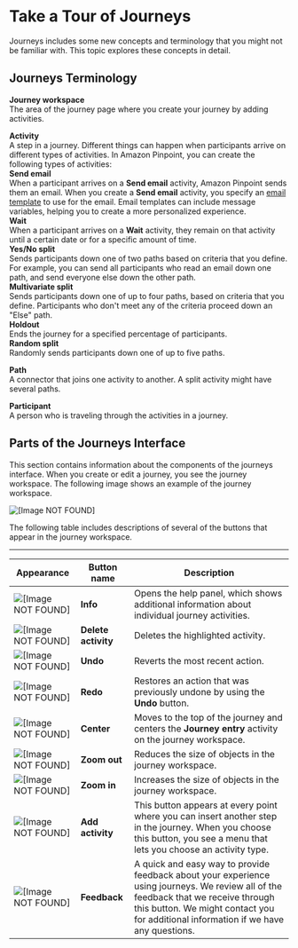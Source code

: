 # Take a Tour of Journeys<a name="journeys-tour"></a>

Journeys includes some new concepts and terminology that you might not be familiar with\. This topic explores these concepts in detail\.

## Journeys Terminology<a name="journeys-tour-terminology"></a>

**Journey workspace**  
The area of the journey page where you create your journey by adding activities\.

**Activity**  
A step in a journey\. Different things can happen when participants arrive on different types of activities\. In Amazon Pinpoint, you can create the following types of activities:    
**Send email**  
When a participant arrives on a **Send email** activity, Amazon Pinpoint sends them an email\. When you create a **Send email** activity, you specify an [email template](message-templates-creating-email.md) to use for the email\. Email templates can include message variables, helping you to create a more personalized experience\.  
**Wait**  
When a participant arrives on a **Wait** activity, they remain on that activity until a certain date or for a specific amount of time\.  
**Yes/No split**  
Sends participants down one of two paths based on criteria that you define\. For example, you can send all participants who read an email down one path, and send everyone else down the other path\.  
**Multivariate split**  
Sends participants down one of up to four paths, based on criteria that you define\. Participants who don't meet any of the criteria proceed down an "Else" path\.  
**Holdout**  
Ends the journey for a specified percentage of participants\.  
**Random split**  
Randomly sends participants down one of up to five paths\.

**Path**  
A connector that joins one activity to another\. A split activity might have several paths\.

**Participant**  
A person who is traveling through the activities in a journey\.

## Parts of the Journeys Interface<a name="journey-tour-interface"></a>

This section contains information about the components of the journeys interface\. When you create or edit a journey, you see the journey workspace\. The following image shows an example of the journey workspace\.

![\[Image NOT FOUND\]](http://docs.aws.amazon.com/pinpoint/latest/userguide/images/journeys-workspace.png)

The following table includes descriptions of several of the buttons that appear in the journey workspace\.


****  

| Appearance | Button name | Description | 
| --- | --- | --- | 
| ![\[Image NOT FOUND\]](http://docs.aws.amazon.com/pinpoint/latest/userguide/images/journeys-info-button.png) | **Info** | Opens the help panel, which shows additional information about individual journey activities\. | 
| ![\[Image NOT FOUND\]](http://docs.aws.amazon.com/pinpoint/latest/userguide/images/journeys-delete-action-button.png) | **Delete activity** | Deletes the highlighted activity\. | 
| ![\[Image NOT FOUND\]](http://docs.aws.amazon.com/pinpoint/latest/userguide/images/journeys-undo-button.png) | **Undo** | Reverts the most recent action\. | 
| ![\[Image NOT FOUND\]](http://docs.aws.amazon.com/pinpoint/latest/userguide/images/journeys-redo-button.png) | **Redo** | Restores an action that was previously undone by using the **Undo** button\. | 
| ![\[Image NOT FOUND\]](http://docs.aws.amazon.com/pinpoint/latest/userguide/images/journeys-center-button.png) | **Center** | Moves to the top of the journey and centers the **Journey entry** activity on the journey workspace\. | 
| ![\[Image NOT FOUND\]](http://docs.aws.amazon.com/pinpoint/latest/userguide/images/journeys-zoom-out-button.png) | **Zoom out** | Reduces the size of objects in the journey workspace\. | 
| ![\[Image NOT FOUND\]](http://docs.aws.amazon.com/pinpoint/latest/userguide/images/journeys-zoom-in-button.png) | **Zoom in** | Increases the size of objects in the journey workspace\. | 
| ![\[Image NOT FOUND\]](http://docs.aws.amazon.com/pinpoint/latest/userguide/images/journeys-add-activity.png) | **Add activity** | This button appears at every point where you can insert another step in the journey\. When you choose this button, you see a menu that lets you choose an activity type\. | 
| ![\[Image NOT FOUND\]](http://docs.aws.amazon.com/pinpoint/latest/userguide/images/journeys-feedback-button.png) | **Feedback** | A quick and easy way to provide feedback about your experience using journeys\. We review all of the feedback that we receive through this button\. We might contact you for additional information if we have any questions\. | 